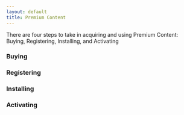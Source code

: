 ```yaml
---
layout: default
title: Premium Content
---
```


There are four steps to take in acquiring and using Premium Content: Buying, Registering, Installing, and Activating

### Buying

### Registering

### Installing

### Activating